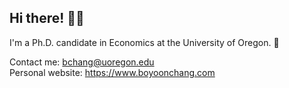   
## Hi there! 🙋‍♀️

I'm a Ph.D. candidate in Economics at the University of Oregon. :evergreen_tree:

Contact me: bchang@uoregon.edu\
Personal website: https://www.boyoonchang.com


